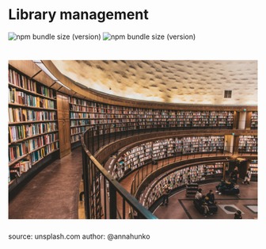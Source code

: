 # Library management
![npm bundle size (version)](https://img.shields.io/badge/version-0.0.1-green)  ![npm bundle size (version)](https://img.shields.io/badge/language-python3-green) 

# ![Alt text](backgroundPhoto.jpg "Optional title") 
source: unsplash.com
author: @annahunko
